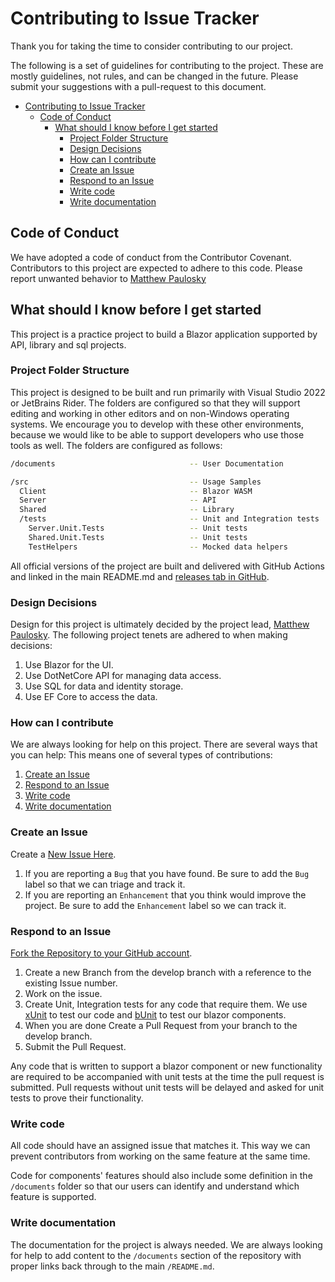 # Contributing to Issue Tracker

Thank you for taking the time to consider contributing to our project.

The following is a set of guidelines for contributing to the project. These are mostly guidelines, not rules, and can be
changed in the future. Please submit your suggestions with a pull-request to this document.

- [Contributing to Issue Tracker](#contributing-to-issue-tracker)
	- [Code of Conduct](#code-of-conduct)
		- [What should I know before I get started](#what-should-i-know-before-i-get-started)
			- [Project Folder Structure](#project-folder-structure)
			- [Design Decisions](#design-decisions)
			- [How can I contribute](#how-can-i-contribute)
			- [Create an Issue](#create-an-issue)
			- [Respond to an Issue](#respond-to-an-issue)
			- [Write code](#write-code)
			- [Write documentation](#write-documentation)

## Code of Conduct

We have adopted a code of conduct from the Contributor Covenant. Contributors to this project are expected to adhere to
this code. Please report unwanted behavior to [Matthew Paulosky](mailto:matthew.paulosky@outlook.com)

## What should I know before I get started

This project is a practice project to build a Blazor application supported by API, library and sql projects.

### Project Folder Structure

This project is designed to be built and run primarily with Visual Studio 2022 or JetBrains Rider. The folders are
configured so that they will support editing and working in other editors and on non-Windows operating systems. We
encourage you to develop with these other environments, because we would like to be able to support developers who use
those tools as well. The folders are configured as follows:

```bash
/documents                              -- User Documentation

/src                                    -- Usage Samples
  Client                                -- Blazor WASM  
  Server                                -- API
  Shared                                -- Library
  /tests                                -- Unit and Integration tests
    Server.Unit.Tests                   -- Unit tests
    Shared.Unit.Tests                   -- Unit tests
    TestHelpers                         -- Mocked data helpers
```

All official versions of the project are built and delivered with GitHub Actions and linked in the main README.md
and [releases tab in GitHub](https://github.com/mpaulosky/IssueTracker/releases).

### Design Decisions

Design for this project is ultimately decided by the project
lead, [Matthew Paulosky](mailto:matthew.paulosky@outlook.com). The following project tenets are adhered to when making
decisions:

1. Use Blazor for the UI.
1. Use DotNetCore API for managing data access.
1. Use SQL for data and identity storage.
1. Use EF Core to access the data.

### How can I contribute

We are always looking for help on this project. There are several ways that you can help:
This means one of several types of contributions:

1. [Create an Issue](#create-an-issue)
1. [Respond to an Issue](#respond-to-an-issue)
1. [Write code](#write-code)
1. [Write documentation](#write-documentation)

### Create an Issue

Create a [New Issue Here](https://github.com/mpaulosky/IssueTracker/issues).

1. If you are reporting a `Bug` that you have found. Be sure to add the `Bug` label so that we can triage and track it.
1. If you are reporting an `Enhancement` that you think would improve the project. Be sure to add the `Enhancement`
   label so we can track it.

### Respond to an Issue

[Fork the Repository to your GitHub account](https://github.com/mpaulosky/IssueTracker/fork).

1. Create a new Branch from the develop branch with a reference to the existing Issue number.
1. Work on the issue.
1. Create Unit, Integration tests for any code that require them. We use [xUnit](https://www.nuget.org/packages/xunit/)
   to test our code and [bUnit](https://www.nuget.org/packages/bunit/) to test our blazor components.
1. When you are done Create a Pull Request from your branch to the develop branch.
1. Submit the Pull Request.

Any code that is written to support a blazor component or new functionality are required to be accompanied with unit
tests at the time the pull request is submitted. Pull requests without unit tests will be delayed and asked for unit
tests to prove their functionality.

### Write code

All code should have an assigned issue that matches it. This way we can prevent contributors from working on the same
feature at the same time.

Code for components' features should also include some definition in the `/documents` folder so that our users can
identify and understand which feature is supported.

### Write documentation

The documentation for the project is always needed. We are always looking for help to add content to the `/documents`
section of the repository with proper links back through to the main `/README.md`.